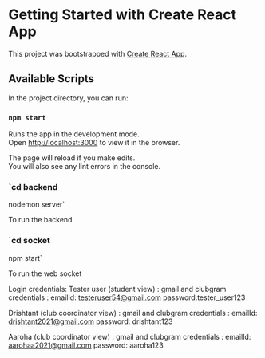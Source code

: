 # Getting Started with Create React App

This project was bootstrapped with [Create React App](https://github.com/facebook/create-react-app).

## Available Scripts

In the project directory, you can run:

### `npm start`

Runs the app in the development mode.\
Open [http://localhost:3000](http://localhost:3000) to view it in the browser.

The page will reload if you make edits.\
You will also see any lint errors in the console.

### `cd backend
nodemon server`

To run the backend

### `cd socket
npm start`

To run the web socket



Login credentials:
Tester user (student view) : gmail and clubgram credentials : emailId: testeruser54@gmail.com
                                                              password:tester_user123
                                                              
Drishtant (club coordinator view) : gmail and clubgram credentials : emailId: drishtant2021@gmail.com
                                                                     password: drishtant123
                                                                     
Aaroha (club coordinator view) : gmail and clubgram credentials : emailId: aarohaa2021@gmail.com
                                                                     password: aaroha123
